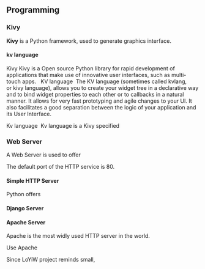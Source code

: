 ## Programming

### Kivy

**Kivy** is a Python framework, used to generate graphics interface.

#### kv language

Kivy 
Kivy is a Open source Python library for rapid development of applications that make use of innovative user interfaces, such as multi-touch apps.  
KV language 
The KV language (sometimes called kvlang, or kivy language), allows you to create your widget tree in a declarative way and to bind widget properties to each other or to callbacks in a natural manner. It allows for very fast prototyping and agile changes to your UI. It also facilitates a good separation between the logic of your application and its User Interface. 



Kv language 
Kv language is a Kivy specified  


### Web Server

A Web Server is used to offer 

The default port of the HTTP service is 80. 

#### Simple HTTP Server

Python offers 

#### Django Server


#### Apache Server

Apache is the most widly used HTTP server in the world.

Use Apache 

Since LoYiW project reminds small, 
